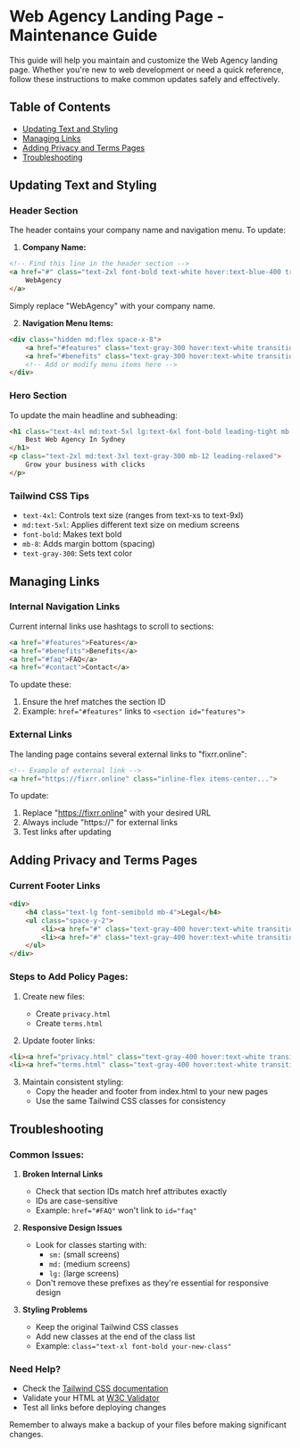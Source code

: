 # Web Agency Landing Page - Maintenance Guide

This guide will help you maintain and customize the Web Agency landing page. Whether you're new to web development or need a quick reference, follow these instructions to make common updates safely and effectively.

## Table of Contents
- [Updating Text and Styling](#updating-text-and-styling)
- [Managing Links](#managing-links)
- [Adding Privacy and Terms Pages](#adding-privacy-and-terms-pages)
- [Troubleshooting](#troubleshooting)

## Updating Text and Styling

### Header Section
The header contains your company name and navigation menu. To update:

1. **Company Name:**
```html
<!-- Find this line in the header section -->
<a href="#" class="text-2xl font-bold text-white hover:text-blue-400 transition duration-300">
    WebAgency
</a>
```
Simply replace "WebAgency" with your company name.

2. **Navigation Menu Items:**
```html
<div class="hidden md:flex space-x-8">
    <a href="#features" class="text-gray-300 hover:text-white transition duration-300">Features</a>
    <a href="#benefits" class="text-gray-300 hover:text-white transition duration-300">Benefits</a>
    <!-- Add or modify menu items here -->
</div>
```

### Hero Section
To update the main headline and subheading:

```html
<h1 class="text-4xl md:text-5xl lg:text-6xl font-bold leading-tight mb-8">
    Best Web Agency In Sydney
</h1>
<p class="text-2xl md:text-3xl text-gray-300 mb-12 leading-relaxed">
    Grow your business with clicks
</p>
```

### Tailwind CSS Tips
- `text-4xl`: Controls text size (ranges from text-xs to text-9xl)
- `md:text-5xl`: Applies different text size on medium screens
- `font-bold`: Makes text bold
- `mb-8`: Adds margin bottom (spacing)
- `text-gray-300`: Sets text color

## Managing Links

### Internal Navigation Links
Current internal links use hashtags to scroll to sections:
```html
<a href="#features">Features</a>
<a href="#benefits">Benefits</a>
<a href="#faq">FAQ</a>
<a href="#contact">Contact</a>
```

To update these:
1. Ensure the href matches the section ID
2. Example: `href="#features"` links to `<section id="features">`

### External Links
The landing page contains several external links to "fixrr.online":
```html
<!-- Example of external link -->
<a href="https://fixrr.online" class="inline-flex items-center...">
```

To update:
1. Replace "https://fixrr.online" with your desired URL
2. Always include "https://" for external links
3. Test links after updating

## Adding Privacy and Terms Pages

### Current Footer Links
```html
<div>
    <h4 class="text-lg font-semibold mb-4">Legal</h4>
    <ul class="space-y-2">
        <li><a href="#" class="text-gray-400 hover:text-white transition duration-300">Privacy Policy</a></li>
        <li><a href="#" class="text-gray-400 hover:text-white transition duration-300">Terms of Service</a></li>
    </ul>
</div>
```

### Steps to Add Policy Pages:
1. Create new files:
   - Create `privacy.html`
   - Create `terms.html`

2. Update footer links:
```html
<li><a href="privacy.html" class="text-gray-400 hover:text-white transition duration-300">Privacy Policy</a></li>
<li><a href="terms.html" class="text-gray-400 hover:text-white transition duration-300">Terms of Service</a></li>
```

3. Maintain consistent styling:
   - Copy the header and footer from index.html to your new pages
   - Use the same Tailwind CSS classes for consistency

## Troubleshooting

### Common Issues:

1. **Broken Internal Links**
   - Check that section IDs match href attributes exactly
   - IDs are case-sensitive
   - Example: `href="#FAQ"` won't link to `id="faq"`

2. **Responsive Design Issues**
   - Look for classes starting with:
     - `sm:` (small screens)
     - `md:` (medium screens)
     - `lg:` (large screens)
   - Don't remove these prefixes as they're essential for responsive design

3. **Styling Problems**
   - Keep the original Tailwind CSS classes
   - Add new classes at the end of the class list
   - Example: `class="text-xl font-bold your-new-class"`

### Need Help?
- Check the [Tailwind CSS documentation](https://tailwindcss.com/docs)
- Validate your HTML at [W3C Validator](https://validator.w3.org/)
- Test all links before deploying changes

Remember to always make a backup of your files before making significant changes.